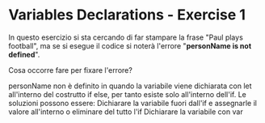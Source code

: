 # Variables Declarations - Exercise 1
In questo esercizio si sta cercando di far stampare la frase "Paul plays football", ma se si esegue il codice si noterà l'errore "**personName is not defined**".

Cosa occorre fare per fixare l'errore?

personName non è definito in quando la variabile viene dichiarata con let all'interno del costrutto if else, per tanto esiste solo all'interno dell'if.
Le soluzioni possono essere:
Dichiarare la variabile fuori dall'if e assegnarle il valore all'interno o eliminare del tutto l'if
Dichiarare la variabile con var